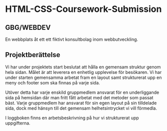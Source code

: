 # HTML-CSS-Coursework-Submission


## GBG/WEBDEV

En webbplats åt ett ett fiktivt konsultbolag inom webbutveckling.

## Projektberättelse

Vi har under projektets start beslutat att hålla en gemensam struktur genom hela sidan. Målet är att leverera en enhetlig upplevelse för besökaren. Vi har under starten gemensamma arbetat fram en layout samt strukturerat upp en meny och footer som ska finnas på varje sida.

Utöver detta har varje enskild gruppmedlem ansvarat för en underliggande sida på hemsidan där man fritt fått arbetat med det metoder som passat bäst. Varje gruppmedlem har ansvarat för sin egen layout på sin tilldelade sida, dock med hänsyn till det gemensam helhetsintrycket vi vill förmedla.

I loggboken finns en arbetsbeskrivning på hur vi strukturerat upp uppgifterna.